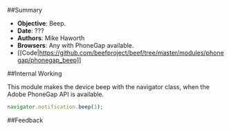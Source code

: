 ##Summary
* **Objective**: Beep.
* **Date**: ???
* **Authors**: Mike Haworth
* **Browsers**: Any with PhoneGap available.
* [[Code|https://github.com/beefproject/beef/tree/master/modules/phonegap/phonegap_beep]]

##Internal Working

This module makes the device beep with the navigator class, when the Adobe PhoneGap API is available.

```js
navigator.notification.beep(1);
```

##Feedback